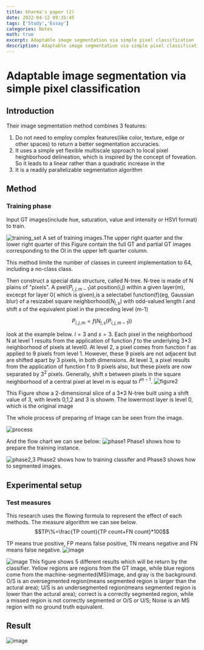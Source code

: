 ```yaml
---
title: kharma's paper (2)
date: 2022-04-12 09:35:45
tags: ['Study','Essay']
categories: Notes
math: true
excerpt: Adaptable image segmentation via simple pixel classification
description: Adaptable image segmentation via simple pixel classification
---
```

# Adaptable image segmentation via simple pixel classification

## Introduction
Their image segmentation method combines 3 features:
1. Do not need to employ complex features(like color, texture, edge or other spaces) to return a better segmentation accuracies.
2. It uses a simple yet flexible multiscale spproach to local pixel heighborhood delineation, which is inspired by the concept of foveation. So it leads to a linear rather than a quadratic increase in the 
3. It is a readily parallelizable segmentation algorithm

## Method
### Training phase
Input GT images(include hue, saturation, value and intensity or HSVI format) to train.

![training_set](https://cdn.jsdelivr.net/gh/waterkingest/image_bed@master/20220412/training_set.o3oin0xuqds.webp)
A set of training images.The upper right quarter and the lower right quarter of this Figure contain the
full GT and partial GT images corresponding to the OI in the upper left quarter column.

This method limite the number of classes in cureent implementation to 64, including a no-class class.

Then construct a special data structure, called N-tree. N-tree is made of N plains of "pixels". A pxel($P_{i,j,m-1}$)at position(i,j) within a given layer(m), excecpt for layer 0( which is given),is a selectabel function(f)(eg, Gaussian blur) of a resizabel square neighborhood($N_{l,s}$) with odd-valued length $l$ and shift $s$ of the equivalent pixel in the preceding level (m-1)

$$P_{i,j,m}=f(N_{l,s}(P_{i,j,m-1}))$$

look at the example below. $l=3$ and $s=3$. Each pixel in the neighborhood N at level 1 results from the application of function $f$ to the underlying 3*3 neighborhood of pixels at level0. At level 2, a pixel comes from function f as applied to 9 pixels from level 1. However, these 9 pixels are not adjacent but are shifted apart by 3 pixels, in both dimensions. At level 3, a pixel results from the application of function f to 9 pixels also, but these pixels are now  separated by $3^2$ pixels. Generally, shift $s$ between pixels in the square neighborhood of a central pixel at level m is equal to $l^{m-1}$.
![figure2](https://cdn.jsdelivr.net/gh/waterkingest/image_bed@master/20220412/figure2.413trv9fwsk0.webp)

This Figure show a 2-dimensional slice of a 3*3 N-tree built using a shift value of 3, with levels 0,1,2 and 3 is showm. The lowermost layer is level 0, which is the original image

The whole process of preparing of Image can be seen from the image.

![process](https://cdn.jsdelivr.net/gh/waterkingest/image_bed@master/20220412/process.7e42kpfoods0.webp)

And the flow chart we can see below:
![phase1](https://cdn.jsdelivr.net/gh/waterkingest/image_bed@master/20220412/phase1.22yf79v9kr8g.webp)
Phase1 shows how to prepare the training instance.

![phase2,3](https://cdn.jsdelivr.net/gh/waterkingest/image_bed@master/20220412/phase2,3.302tkhuo8vu0.webp)
Phase2 shows how to training classifer and Phase3 shows how to segmented images.

## Experimental setup
### Test measures
This research uses the flowing formula to represent the effect of each methods. The measure algorithm we can see below.
$$TP\%=\frac{TP count}{TP count+FN count}*100$$

TP means true positive, FP means false positive, TN means negative and FN means false negative.
![image](https://cdn.jsdelivr.net/gh/waterkingest/image_bed@master/20220412/image.4q8eyymri040.webp)

![image](https://cdn.jsdelivr.net/gh/waterkingest/image_bed@master/20220412/image.4urv6hcsd140.webp)
This figure shows 5 different results which will be return by the classifier. Yellow regions are regions from the GT image, while blue regions come from the machine-segmented(MS)image, and gray is the background. O/S is an oversegmented region(means segmented region is larger than the actural area); U/S is an undersegmented region(means segmented region is lower than the actural area); correct is a correctly segmented region, while a missed region is not correctly segmented or O/S or U/S; Noise is an MS region with no ground truth equivalent.

## Result
![image](https://cdn.jsdelivr.net/gh/waterkingest/image_bed@master/20220412/image.1vm1o65hqin4.webp)